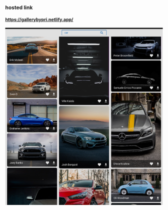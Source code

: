 ### hosted link
#### https://gallerybypri.netlify.app/
<a href="https://gallerybypri.netlify.app/"><img src="public/gallery.jpg" />
    </a>
